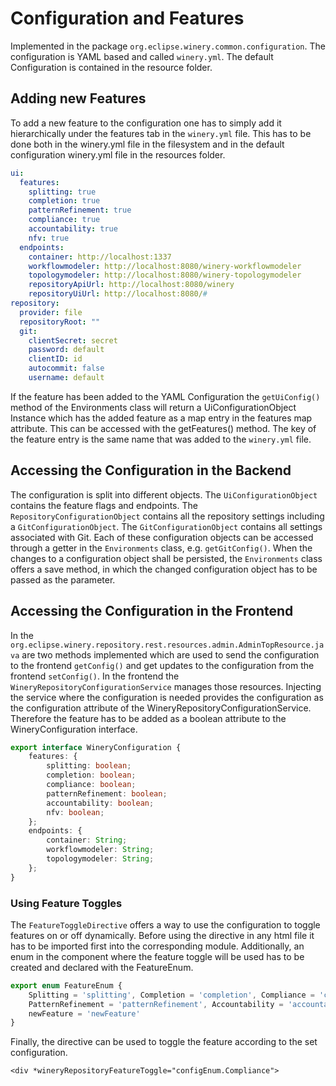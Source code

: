 <!---~~~~~~~~~~~~~~~~~~~~~~~~~~~~~~~~~~~~~~~~~~~~~~~~~~~~~~~~~~~~~~~~~~~~~~~~~~~
  ~ Copyright (c) 2020 Contributors to the Eclipse Foundation
  ~
  ~ See the NOTICE file(s) distributed with this work for additional
  ~ information regarding copyright ownership.
  ~
  ~ This program and the accompanying materials are made available under the
  ~ terms of the Eclipse Public License 2.0 which is available at
  ~ http://www.eclipse.org/legal/epl-2.0, or the Apache Software License 2.0
  ~ which is available at https://www.apache.org/licenses/LICENSE-2.0.
  ~
  ~ SPDX-License-Identifier: EPL-2.0 OR Apache-2.0
  ~~~~~~~~~~~~~~~~~~~~~~~~~~~~~~~~~~~~~~~~~~~~~~~~~~~~~~~~~~~~~~~~~~~~~~~~~~~~-->


# Configuration and Features 

Implemented in the package `org.eclipse.winery.common.configuration`.
The configuration is YAML based and called `winery.yml`.
The default Configuration is contained in the resource folder.

## Adding new Features

To add a new feature to the configuration one has to simply add it hierarchically under the features tab in the `winery.yml` file.
This has to be done both in the winery.yml file in the filesystem and in the default configuration winery.yml file in the resources folder.

```yaml
ui:
  features:
    splitting: true
    completion: true
    patternRefinement: true
    compliance: true
    accountability: true
    nfv: true
  endpoints:
    container: http://localhost:1337
    workflowmodeler: http://localhost:8080/winery-workflowmodeler
    topologymodeler: http://localhost:8080/winery-topologymodeler
    repositoryApiUrl: http://localhost:8080/winery
    repositoryUiUrl: http://localhost:8080/#
repository:
  provider: file
  repositoryRoot: ""
  git:
    clientSecret: secret
    password: default
    clientID: id
    autocommit: false
    username: default
```

If the feature has been added to the YAML Configuration the `getUiConfig()` method of the Environments class will return a UiConfigurationObject Instance which has the added feature as a map entry in the features map attribute. This can be accessed with the getFeatures() method.
The key of the feature entry is the same name that was added to the `winery.yml` file.

## Accessing the Configuration in the Backend

The configuration is split into different objects. 
The `UiConfigurationObject` contains the feature flags and endpoints. 
The `RepositoryConfigurationObject` contains all the repository settings including a `GitConfigurationObject`.
The `GitConfigurationObject` contains all settings associated with Git.
Each of these configuration objects can be accessed through a getter in the `Environments` class, e.g. `getGitConfig()`.
When the changes to a configuration object shall be persisted, the `Environments` class offers a save method, in which the changed configuration object has to be passed as the parameter.

## Accessing the Configuration in the Frontend

In the `org.eclipse.winery.repository.rest.resources.admin.AdminTopResource.java` are two methods implemented which are used to send the configuration to the frontend `getConfig()` and get updates to the configuration from the frontend `setConfig()`.
In the frontend the `WineryRepositoryConfigurationService` manages those resources. 
Injecting the service where the configuration is needed provides the configuration as the configuration attribute of the WineryRepositoryConfigurationService.
Therefore the feature has to be added as a boolean attribute to the WineryConfiguration interface.

```typescript
export interface WineryConfiguration {
    features: {
        splitting: boolean;
        completion: boolean;
        compliance: boolean;
        patternRefinement: boolean;
        accountability: boolean;
        nfv: boolean;
    };
    endpoints: {
        container: String;
        workflowmodeler: String;
        topologymodeler: String;
    };
}
``` 

### Using Feature Toggles

The `FeatureToggleDirective` offers a way to use the configuration to toggle features on or off dynamically.
Before using the directive in any html file it has to be imported first into the corresponding module.
Additionally, an enum in the component where the feature toggle will be used has to be created and declared with the FeatureEnum.

```typescript
export enum FeatureEnum {
    Splitting = 'splitting', Completion = 'completion', Compliance = 'compliance',
    PatternRefinement = 'patternRefinement', Accountability = 'accountability', NFV = 'nfv',
    newFeature = 'newFeature'
}
```

Finally, the directive can be used to toggle the feature according to the set configuration.

```
<div *wineryRepositoryFeatureToggle="configEnum.Compliance">
```
